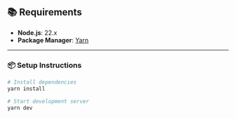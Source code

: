 ## 📚 Requirements

- **Node.js**: 22.x
- **Package Manager**: [Yarn](https://classic.yarnpkg.com/lang/en/docs/install/)  

---

### 📦 Setup Instructions

```bash
# Install dependencies
yarn install

# Start development server
yarn dev
```